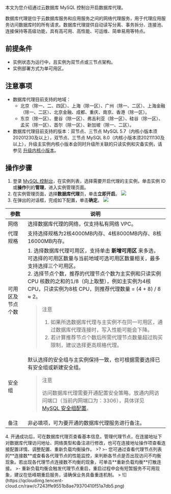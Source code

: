 本文为您介绍通过云数据库 MySQL 控制台开启数据库代理。

数据库代理是位于云数据库服务和应用服务之间的网络代理服务，用于代理应用服务访问数据库时的所有请求。数据库代理提供自动读写分离、事务拆分、连接池、连接保持等高级功能，具有高可用、高性能、可运维、简单易用等特点。

## 前提条件
- 实例状态为运行中，且实例为双节点或三节点架构。
- 实例部署方式为单可用区。

## 注意事项
- 数据库代理目前支持的地域：
  - 北京（除一、二、四区）、上海（除一区）、广州（除一、二区）、上海金融（除一、二区）、北京金融、成都、重庆、南京、香港（除一区）。
  - 东京（除一区）、曼谷（除一区）、弗吉利亚（除一区）、硅谷（除一区）、孟买（除一区）、首尔（除一区）、新加坡（除一、二区）。
- 数据库代理目前支持的版本：双节点、三节点 MySQL 5.7（内核小版本须20201230及以上），双节点、三节点 MySQL 8.0（内核小版本须20211130及以上），升级主实例内核小版本会同时升级所关联的只读实例和灾备实例，请参见 [升级内核小版本](https://cloud.tencent.com/document/product/236/45522)。

## 操作步骤
1. 登录 [MySQL 控制台](https://console.cloud.tencent.com/cdb)，在实例列表，选择需要开启代理的主实例，单击实例 ID 或**操作**列的**管理**，进入实例管理页面。
2. 在实例管理页面，选择**数据库代理**页，单击**立即开启**。
![](https://main.qcloudimg.com/raw/9ba629a02b689fcd3edba09b8578635d.png)
3. 在弹出的对话框，完成如下配置，单击**确定**。
![](https://qcloudimg.tencent-cloud.cn/raw/f42fdc69ca27b5f41ab68718ae32d43e.png)
<table>
<thead><tr><th>参数</th><th>说明</th></tr></thead>
<tbody><tr>
<td>网络</td>
<td>选择数据库代理的网络，仅支持私有网络 VPC。</td></tr>
<tr>
<td>代理规格</td>
<td>支持选择规格为2核4000MB内存、4核8000MB内存、8核16000MB内存。</td></tr>
<tr>
<td>可用区及节点个数</td>
<td>1. 选择数据库代理可用区，支持单击 <strong>新增可用区</strong> 来多选，可选择的可用区数量与当前地域可选可用区数量相关，最多支持选择三个可用区。<br>2. 选择节点个数，推荐的代理节点个数为主实例和只读实例 CPU 核数的之和的1/8（向上取整），例如主实例为4核 CPU，只读实例为8核 CPU，则推荐代理数量 = (4 + 8) / 8 ≈ 2。<blockquote class="rno-document-tips rno-document-tips-notice">    <div class="rno-document-tips-body">        <i class="rno-document-tip-icon"></i>        <div class="rno-document-tip-title">注意</div>        <div class="rno-document-tip-desc"><ol><li>如果所选数据库代理与主实例不在同一可用区，通过数据库代理连接时，写入性能可能会下降。</li><li>若计算推荐节点个数后所需代理节点数量超过购买限制，建议选择更高规格代理。</li></ol></div>    </div></blockquote></td></tr>
<tr>
<td>安全组</td>
<td>默认选择的安全组与主实例保持一致，也可根据需要选择已有安全组或新建安全组。<blockquote class="rno-document-tips rno-document-tips-notice">    <div class="rno-document-tips-body">        <i class="rno-document-tip-icon"></i>        <div class="rno-document-tip-title">注意</div>        <div class="rno-document-tip-desc"><p>访问数据库代理需要开通配置安全策略，放通内网访问端口（当前内网端口为：3306），具体详见 <a href="https://cloud.tencent.com/document/product/236/9537">MySQL 安全组配置</a>。</p></div>    </div></blockquote></td></tr>
<tr>
<td>备注</td>
<td>非必填项，可为要开通的数据库代理服务进行备注。</td></tr>
</tbody></table>
4. 开通成功后，可在数据库代理页查看基本信息，管理代理节点，在连接地址下对数据库代理访问地址、网络类型和备注进行修改，也可在连接地址操作项查看连接配置详情、调整配置、重新负载均衡操作。
>?
>- 您可通过查看代理节点列表的**连接数**或查看各代理节点的性能监控，来判断各节点是否出现访问不均衡现象。若出现各代理节点连接数不均衡的现象，可单击**重新负载均衡**打散连接。
>- 重新负载均衡会触发代理节点重启，重启过程中会有短暂服务不可用现象，建议在低峰期重启服务，请确保业务具备重连机制。
>
![](https://qcloudimg.tencent-cloud.cn/raw/c7243ffe9551b8ae79370410f51a7db5.png)

